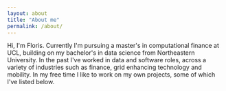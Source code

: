 ```yaml
---
layout: about
title: "About me"
permalink: /about/
---
```


Hi, I'm Floris.
Currently I'm pursuing a master's in computational finance at UCL, building on my bachelor's in data science from Northeastern University.
In the past I've worked in data and software roles, across a variety of industries such as finance, grid enhancing technology and mobility.
In my free time I like to work on my own projects, some of which I've listed below.
